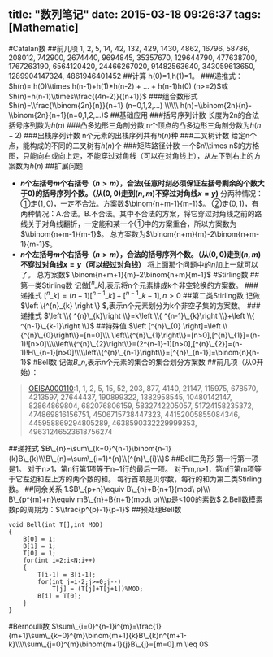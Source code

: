 title: "数列笔记"
date: 2015-03-18 09:26:37
tags: [Mathematic]
---
#Catalan数
##前几项
1, 2, 5, 14, 42, 132, 429, 1430, 4862, 16796, 58786, 208012, 742900, 2674440, 9694845, 35357670, 129644790, 477638700, 1767263190, 6564120420, 24466267020, 91482563640, 343059613650, 1289904147324, 4861946401452
##计算
h(0)=1,h(1)=1。
###递推式：
$h(n)= h(0)\\times h(n-1)+h(1)*h(n-2) + ... + h(n-1)h(0) (n>=2)$或
$h(n)=h(n-1)\\times\\frac{(4n-2)}{(n+1)}$
###组合数形式
$h(n)=\\frac{\\binom{2n}{n}}{n+1} (n=0,1,2,...)  \\\\\\ h(n)=\\binom{2n}{n}-\\binom{2n}{n+1}(n=0,1,2,...)$
##基础应用
###括号序列计数
长度为2n的合法括号序列数为$h(n)$
###凸多边形三角剖分数
n个顶点的凸多边形三角剖分数为$h(n-2)$
###出栈序列计数
n个元素的出栈序列共有$h(n)$种
###二叉树计数
给定n个点，能构成的不同的二叉树有$h(n)$个
###矩阵路径计数
一个$n\\times n$的方格图，只能向右或向上走，不能穿过对角线（可以在对角线上），从左下到右上的方案数为$h(n)$
##扩展问题
- **$n$个左括号$m$个右括号（$n>m$），合法(任意时刻必须保证左括号剩余的个数大于$0$)的括号序列个数。（从$(0,0)$走到$(n,m)$不穿过对角线$x=y$)**
分两种情况：
①走$(1,0)$，一定不合法。方案数$\binom{n+m-1}{m-1}$。
②走$(0,1)$，有两种情况：A.合法。B.不合法。其中不合法的方案，将它穿过对角线之前的路线关于对角线翻折，一定能和某一个①中的方案重合，所以方案数为$\\binom{n+m-1}{m-1}$。
总方案数为$\binom{n+m}{m}-2\binom{n+m-1}{m-1}$。
- **$n$个左括号$m$个右括号（$n>m$），合法的括号序列个数。（从$(0,0)$走到$(n,m)$不穿过对角线$x=y$（可以经过对角线）**
将上面那个问题中的$n$加上一就可以了。
总方案数$ \\binom{n+m+1}{m}-2\\binom{n+m}{m-1}$
#Stirling数
##第一类Stirling数
记做$\left [ ^{n}\_{k}\right ]$,表示将n个元素排成k个非空轮换的方案数。
###递推式
$\left [ ^{n}\_{k}\right ]=(n-1)\left [ ^{n-1}\_{k}\right ]+\left [^{n-1}\_{k-1}\right ],n>0$
##第二类Stirling数
记做$\left \\{^{n}_{k} \right \\} $,表示n个元素划分为k个非空子集的方案数。
###递推式
$\left \\{ ^{n}\_{k}\right \\}=k\left \\{ ^{n-1}\_{k}\right \\}+\left \\{ ^{n-1}\_{k-1}\right \\}$
##特殊值
$\left [^{n}\_{0} \right]=\left \\{^{n}\_{0}\right\\}=[n=0]\\\ \left\\{^{n}\_{1}\right\\}=[n>0],[^{n}\_{1}]=(n-1)![n>0]\\\\\left\\{^{n}\_{2}\right\\}=(2^{n-1}-1)[n>0],[^{n}\_{2}]=(n-1)!H\_{n-1}[n>0]\\\\\left\\{^{n}\_{n-1}\right\\}=[^{n}\_{n-1}]=\binom{n}{n-1}$
#Bell数
记做$B\_{n}$,表示n个元素的集合的集合划分方案数
##前几项（从0开始）：
>[OEISA000110](http://oeis.org/A000110):1, 1, 2, 5, 15, 52, 203, 877, 4140, 21147, 115975, 678570, 4213597, 27644437, 190899322, 1382958545, 10480142147, 82864869804, 682076806159, 5832742205057, 51724158235372, 474869816156751, 4506715738447323, 44152005855084346, 445958869294805289, 4638590332229999353, 49631246523618756274 

##递推式
$B\_{n}=\sum\_{k=0}^{n-1}\binom{n-1}{k}B\_{k}\\\B\_{n}=\sum\_{i=1}^{n}\\{^{n}\_{i}\\}$
##Bell三角形
第一行第一项是1。
对于n>1，第n行第1项等于n−1行的最后一项。
对于m,n>1，第n行第m项等于它左边和左上方的两个数的和。
每行首项是贝尔数，每行的和为第二类Stirling数。
##同余关系
1.$B\_{p+n}\equiv B\_{n}+B{n+1}(mod\ p)\\\ B\_{p^{m}+n}\equiv mB\_{n}+B{n+1}(mod\ p)\\\p是<100的素数$
2.Bell数模素数p的周期为：$\\frac{p^{p}-1}{p-1}$
##预处理Bell数
```
void Bell(int T[],int MOD)
{
    B[0] = 1;
    B[1] = 1;
    T[0] = 1;
    for(int i=2;i<N;i++)
    {
        T[i-1] = B[i-1];
        for(int j=i-2;j>=0;j--)
            T[j] = (T[j]+T[j+1])%MOD;
        B[i] = T[0];
    }
}
```
#Bernoulli数
$\sum\_{i=0}^{n-1}i^{m}=\frac{1}{m+1}\sum\_{k=0}^{m}\binom{m+1}{k}B\_{k}n^{m+1-k}\\\\\sum\_{j=0}^{m}\binom{m+1}{j}B\_{j}=[m=0],m \leq 0$

